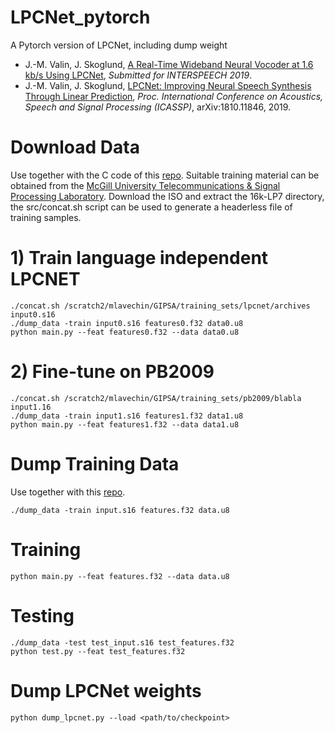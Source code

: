 # LPCNet_pytorch
A Pytorch version of LPCNet, including dump weight

- J.-M. Valin, J. Skoglund, [A Real-Time Wideband Neural Vocoder at 1.6 kb/s Using LPCNet](https://jmvalin.ca/papers/lpcnet_codec.pdf), *Submitted for INTERSPEECH 2019*.
- J.-M. Valin, J. Skoglund, [LPCNet: Improving Neural Speech Synthesis Through Linear Prediction](https://jmvalin.ca/papers/lpcnet_icassp2019.pdf), *Proc. International Conference on Acoustics, Speech and Signal Processing (ICASSP)*, arXiv:1810.11846, 2019.

# Download Data
Use together with the C code of this [repo](https://github.com/mozilla/LPCNet).
Suitable training material can be obtained from the [McGill University Telecommunications & Signal Processing Laboratory](http://www-mmsp.ece.mcgill.ca/Documents/Data/).  Download the ISO and extract the 16k-LP7 directory, the src/concat.sh script can be used to generate a headerless file of training samples.

# 1) Train language independent LPCNET

```
./concat.sh /scratch2/mlavechin/GIPSA/training_sets/lpcnet/archives input0.s16 
./dump_data -train input0.s16 features0.f32 data0.u8
python main.py --feat features0.f32 --data data0.u8
```

# 2) Fine-tune on PB2009


```
./concat.sh /scratch2/mlavechin/GIPSA/training_sets/pb2009/blabla input1.16 
./dump_data -train input1.s16 features1.f32 data1.u8
python main.py --feat features1.f32 --data data1.u8
```


# Dump Training Data
Use together with this [repo](https://github.com/mozilla/LPCNet).
```
./dump_data -train input.s16 features.f32 data.u8
```

# Training
```
python main.py --feat features.f32 --data data.u8
```

# Testing
```
./dump_data -test test_input.s16 test_features.f32
python test.py --feat test_features.f32
```

# Dump LPCNet weights
```
python dump_lpcnet.py --load <path/to/checkpoint>
```

